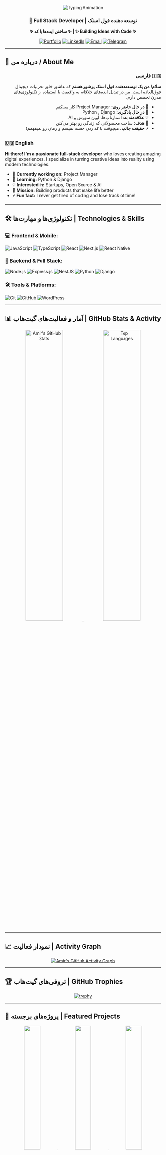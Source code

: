 <div align="center">
  
<!-- بنر سفارشی -->
<img src="https://readme-typing-svg.herokuapp.com?font=Fira+Code&weight=600&size=30&duration=4000&pause=1000&color=00FF00&center=true&vCenter=true&width=600&height=80&lines=Hello%2C+I'm+Amir+Hosein+Mohammadi!;Full+Stack+Developer;Building+Ideas+with+Code" alt="Typing Animation" />

### 💫 Full Stack Developer | توسعه دهنده فول استک
**✨ ساختن ایده‌ها با کد ✨ | ✨ Building Ideas with Code ✨**

[![Portfolio](https://img.shields.io/badge/🌐_Portfolio-00CC99?style=for-the-badge&logo=google-chrome&logoColor=white)](https://amirhmohammadi1.github.io/my-resume/)
[![LinkedIn](https://img.shields.io/badge/💼_LinkedIn-0A66C2?style=for-the-badge&logo=linkedin&logoColor=white)](https://linkedin.com/in/AmirHMohammadi/)
[![Email](https://img.shields.io/badge/📧_Email-D14836?style=for-the-badge&logo=gmail&logoColor=white)](mailto:a.h.mohammadi5@gmail.com)
[![Telegram](https://img.shields.io/badge/Telegram-26A5E4?style=for-the-badge&logo=telegram&logoColor=white)](https://t.me/mr_amir_developer)

</div>

---

## 🎯 درباره من / About Me

<div dir="rtl" align="right">

### 🇮🇷 فارسی
**سلام! من یک توسعه‌دهنده فول استک پرشور هستم** که عاشق خلق تجربیات دیجیتال فوق‌العاده است. من در تبدیل ایده‌های خلاقانه به واقعیت با استفاده از تکنولوژی‌های مدرن تخصص دارم.

- 🔭 **در حال حاضر روی:** Project Manager کار می‌کنم
- 🌱 **در حال یادگیری:** Python , Django
- 💡 **علاقه‌مند به:** استارتاپ‌ها، اوپن سورس و AI
- 🎯 **هدف:** ساخت محصولاتی که زندگی رو بهتر می‌کنن
- ⚡ **حقیقت جالب:** هیچوقت با کد زدن خسته نمیشم و زمان رو نمیفهمم!

</div>

<div dir="ltr" align="left">

### 🇺🇸 English  
**Hi there! I'm a passionate full-stack developer** who loves creating amazing digital experiences. I specialize in turning creative ideas into reality using modern technologies.

- 🔭 **Currently working on:** Project Manager
- 🌱 **Learning:** Python & Django
- 💡 **Interested in:** Startups, Open Source & AI
- 🎯 **Mission:** Building products that make life better
- ⚡ **Fun fact:** I never get tired of coding and lose track of time!

</div>

---

## 🛠️ تکنولوژی‌ها و مهارت‌ها | Technologies & Skills

### **💻 Frontend & Mobile:**
![JavaScript](https://img.shields.io/badge/JavaScript-F7DF1E?style=for-the-badge&logo=javascript&logoColor=black)
![TypeScript](https://img.shields.io/badge/TypeScript-3178C6?style=for-the-badge&logo=typescript&logoColor=white)
![React](https://img.shields.io/badge/React-61DAFB?style=for-the-badge&logo=react&logoColor=black)
![Next.js](https://img.shields.io/badge/Next.js-000000?style=for-the-badge&logo=nextdotjs&logoColor=white)
![React Native](https://img.shields.io/badge/React_Native-61DAFB?style=for-the-badge&logo=react&logoColor=black)

### **🚀 Backend & Full Stack:**
![Node.js](https://img.shields.io/badge/Node.js-339933?style=for-the-badge&logo=nodedotjs&logoColor=white)
![Express.js](https://img.shields.io/badge/Express.js-000000?style=for-the-badge&logo=express&logoColor=white)
![NestJS](https://img.shields.io/badge/NestJS-E0234E?style=for-the-badge&logo=nestjs&logoColor=white)
![Python](https://img.shields.io/badge/Python-3776AB?style=for-the-badge&logo=python&logoColor=white)
![Django](https://img.shields.io/badge/Django-092E20?style=for-the-badge&logo=django&logoColor=white)

### **🛠️ Tools & Platforms:**
![Git](https://img.shields.io/badge/Git-F05032?style=for-the-badge&logo=git&logoColor=white)
![GitHub](https://img.shields.io/badge/GitHub-181717?style=for-the-badge&logo=github&logoColor=white)
![WordPress](https://img.shields.io/badge/WordPress-21759B?style=for-the-badge&logo=wordpress&logoColor=white)

---

## 📊 آمار و فعالیت‌های گیت‌هاب | GitHub Stats & Activity

<div align="center">

<!-- آمار پیشرفته با customization کامل -->
<a href="https://github.com/AmirHMohammadi1">
  <img width="49%" src="https://github-readme-stats.vercel.app/api?username=AmirHMohammadi1&show_icons=true&theme=radical&hide_border=true&bg_color=0D1117&title_color=00FF00&icon_color=00FF00&text_color=FFFFFF&border_radius=10&include_all_commits=true&count_private=true&hide=issues" alt="Amir's GitHub Stats" />
  <img width="49%" src="https://github-readme-stats.vercel.app/api/top-langs/?username=AmirHMohammadi1&layout=compact&theme=radical&hide_border=true&bg_color=0D1117&title_color=00FF00&text_color=FFFFFF&border_radius=10&langs_count=8&hide=html,css,scss" alt="Top Languages" />
</a>

<br/>
<br/>

<!-- streak stats با customization -->
<!-- <a href="https://github.com/AmirHMohammadi1">
  <img width="49%" src="https://github-readme-streak-stats.herokuapp.com/?user=AmirHMohammadi1&theme=radical&hide_border=true&background=0D1117&ring=00FF00&fire=00FF00&currStreakLabel=00FF00&border_radius=10" alt="GitHub Streak" /> -->
  

</div>

---

## 📈 نمودار فعالیت | Activity Graph

<div align="center">

<!-- نمودار فعالیت گیت‌هاب -->
[![Amir's GitHub Activity Graph](https://github-readme-activity-graph.vercel.app/graph?username=AmirHMohammadi1&theme=radical&bg_color=0D1117&color=00FF00&line=00FF00&point=FFFFFF&hide_border=true&area=true&custom_title=Amir's%20GitHub%20Activity)](https://github.com/AmirHMohammadi1)

</div>

---

## 🏆 تروفی‌های گیت‌هاب | GitHub Trophies

<div align="center">

<!-- تروفی‌های پیشرفته -->
[![trophy](https://github-profile-trophy.vercel.app/?username=AmirHMohammadi1&theme=radical&no-frame=true&row=2&column=4&margin-w=15&margin-h=15)](https://github.com/ryo-ma/github-profile-trophy)

</div>

---

## 🎯 پروژه‌های برجسته | Featured Projects

<div align="center">

<!-- کارت‌های پروژه -->
<a href="https://amirhmohammadi1.github.io/my-resume/">
  <img width="32%" src="https://github-readme-stats.vercel.app/api/pin/?username=AmirHMohammadi1&repo=my-resume&theme=radical&hide_border=true" />
</a>
<a href="https://github.com/AmirHMohammadi1">
  <img width="32%" src="https://github-readme-stats.vercel.app/api/pin/?username=AmirHMohammadi1&repo=Express-LMS&theme=radical&hide_border=true" />
</a>
<a href="https://github.com/AmirHMohammadi1">
  <img width="32%" src="https://github-readme-stats.vercel.app/api/pin/?username=AmirHMohammadi1&repo=AmirHMohammadi1&theme=radical&hide_border=true" />
</a>

</div>

---

## 📫 ارتباط با من | Let's Connect

<div align="center">

<!-- [![Twitter](https://img.shields.io/badge/Twitter-1DA1F2?style=for-the-badge&logo=twitter&logoColor=white)](https://twitter.com/your-handle) -->
[![Portfolio](https://img.shields.io/badge/🌐_Portfolio-00CC99?style=for-the-badge&logo=google-chrome&logoColor=white)](https://amirhmohammadi1.github.io/my-resume/)
[![LinkedIn](https://img.shields.io/badge/💼_LinkedIn-0A66C2?style=for-the-badge&logo=linkedin&logoColor=white)](https://linkedin.com/in/AmirHMohammadi/)
[![Email](https://img.shields.io/badge/📧_Email-D14836?style=for-the-badge&logo=gmail&logoColor=white)](mailto:a.h.mohammadi5@gmail.com)
[![Telegram](https://img.shields.io/badge/Telegram-26A5E4?style=for-the-badge&logo=telegram&logoColor=white)](https://t.me/mr_amir_developer)
<!-- [![Instagram](https://img.shields.io/badge/Instagram-E4405F?style=for-the-badge&logo=instagram&logoColor=white)](https://instagram.com/your-profile) -->

<br/>

### 🌟 "کد بزن، خطا بگیر، یاد بگیر، تکرار کن!"
### 🌟 "Code, Error, Learn, Repeat!"

![Visitor Count](https://komarev.com/ghpvc/?username=AmirHMohammadi1&style=for-the-badge&color=blueviolet&label=👁️%20PROFILE%20VIEWS)

</div>

---

<div align="center">

<!-- مارک پایین صفحه -->
<img src="https://capsule-render.vercel.app/api?type=waving&color=00ff00&height=100&section=footer&text=Thanks%20For%20Visiting!&fontSize=20&fontColor=000000" />

</div>
